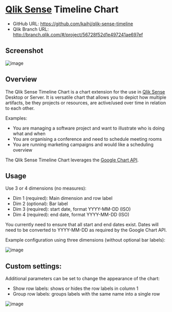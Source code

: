 # [Qlik Sense](http://global.qlik.com/uk/explore/products/sense) Timeline Chart

- GitHub URL: https://github.com/kaihj/qlik-sense-timeline
- Qlik Branch URL: http://branch.qlik.com/#/project/56728f52d1e497241ae697ef

## Screenshot

![image](https://cloud.githubusercontent.com/assets/1283509/11930950/429d68f2-a7e0-11e5-87bd-11d620ec2400.png)

## Overview

The Qlik Sense Timeline Chart is a chart extension for the use in [Qlik Sense](http://global.qlik.com/uk/explore/products/sense) Desktop or Server. It is versatile chart that allows you to depict how multiple artifacts, be they projects or resources, are active/used over time in relation to each other.

Examples:

- You are managing a software project and want to illustrate who is doing what and when
- You are organising a conference and need to schedule meeting rooms
- You are running marketing campaigns and would like a scheduling overview

The Qlik Sense Timeline Chart leverages the [Google Chart API](https://developers.google.com/chart/interactive/docs/gallery/timeline).

## Usage

Use 3 or 4 dimensions (no measures):

- Dim 1 (required): Main dimension and row label
- Dim 2 (optional): Bar label
- Dim 3 (required): start date, format YYYY-MM-DD (ISO)
- Dim 4 (required): end date, format YYYY-MM-DD (ISO)

You currently need to ensure that all start and end dates exist. Dates will need to be converted to YYYY-MM-DD as required by the Google Chart API.

Example configuration using three dimensions (without optional bar labels):

![image](https://cloud.githubusercontent.com/assets/1283509/11930981/79d05c8a-a7e0-11e5-9742-4366ed0b76ee.png)

## Custom settings:

Additional parameters can be set to change the appearance of the chart:

- Show row labels: shows or hides the row labels in column 1
- Group row labels: groups labels with the same name into a single row
 
![image](https://cloud.githubusercontent.com/assets/1283509/11931005/aec12122-a7e0-11e5-9dc4-0d04514df426.png)
